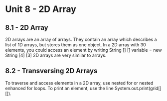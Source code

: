 # Unit 8 - 2D Array

## 8.1 - 2D Array
2D arrays are an array of arrays. They contain an array which describes a list of 1D arrays, but stores them as one object.
In a 2D array with 30 elements, you could access an element by writing String [] [] variable = new String [4] [3]
2D arrays are very similar to arrays.

## 8.2 - Transversing 2D Arrays
To traverse and access elements in a 2D array, use nested for or nested enhanced for loops.
To print an element, use the line System.out.print(grid[][]).